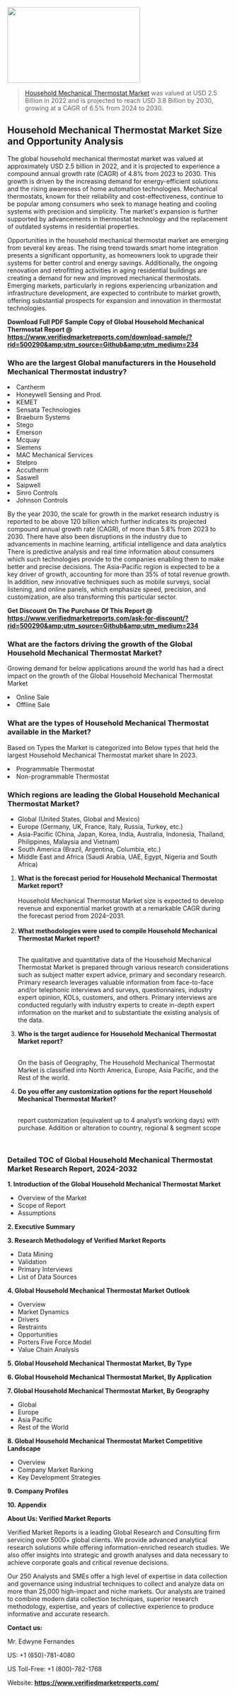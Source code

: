 
<img src="https://ffe5etoiles.com/wp-content/uploads/2024/12/MST1-300x171.png" alt="" width="300" height="171" class="alignnone size-medium wp-image-20088" /><blockquote><p><p><a href="https://www.verifiedmarketreports.com/download-sample/?rid=500290&utm_source=Github&utm_medium=234" target="_blank">Household Mechanical Thermostat Market</a> was valued at USD 2.5 Billion in 2022 and is projected to reach USD 3.8 Billion by 2030, growing at a CAGR of 6.5% from 2024 to 2030.</p></blockquote><p><h2>Household Mechanical Thermostat Market Size and Opportunity Analysis</h2> <p>The global household mechanical thermostat market was valued at approximately USD 2.5 billion in 2022, and it is projected to experience a compound annual growth rate (CAGR) of 4.8% from 2023 to 2030. This growth is driven by the increasing demand for energy-efficient solutions and the rising awareness of home automation technologies. Mechanical thermostats, known for their reliability and cost-effectiveness, continue to be popular among consumers who seek to manage heating and cooling systems with precision and simplicity. The market's expansion is further supported by advancements in thermostat technology and the replacement of outdated systems in residential properties.</p> <p>Opportunities in the household mechanical thermostat market are emerging from several key areas. The rising trend towards smart home integration presents a significant opportunity, as homeowners look to upgrade their systems for better control and energy savings. Additionally, the ongoing renovation and retrofitting activities in aging residential buildings are creating a demand for new and improved mechanical thermostats. Emerging markets, particularly in regions experiencing urbanization and infrastructure development, are expected to contribute to market growth, offering substantial prospects for expansion and innovation in thermostat technologies.</p> </p><p class=""><strong>Download Full PDF Sample Copy of Global Household Mechanical Thermostat Report @ <a href="https://www.verifiedmarketreports.com/download-sample/?rid=500290&amp;utm_source=Github&amp;utm_medium=234" target="_blank">https://www.verifiedmarketreports.com/download-sample/?rid=500290&amp;utm_source=Github&amp;utm_medium=234</a></strong></p><h3 id="" class="">Who are the largest Global manufacturers in the Household Mechanical Thermostat industry?</h3><p><li>Cantherm</li><li> Honeywell Sensing and Prod.</li><li> KEMET</li><li> Sensata Technologies</li><li> Braeburn Systems</li><li> Stego</li><li> Emerson</li><li> Mcquay</li><li> Siemens</li><li> MAC Mechanical Services</li><li> Stelpro</li><li> Accutherm</li><li> Saswell</li><li> Saipwell</li><li> Sinro Controls</li><li> Johnson Controls</li></p><div class=""><div class="" dir="" data-message-author-role="" data-message-id="" data-message-model-slug=""><div class=""><div class=""><div class=""><div class="" dir="" data-message-author-role="" data-message-id="" data-message-model-slug=""><div class=""><div class=""><p>By the year 2030, the scale for growth in the market research industry is reported to be above 120 billion which further indicates its projected compound annual growth rate (CAGR), of more than 5.8% from 2023 to 2030. There have also been disruptions in the industry due to advancements in machine learning, artificial intelligence and data analytics There is predictive analysis and real time information about consumers which such technologies provide to the companies enabling them to make better and precise decisions. The Asia-Pacific region is expected to be a key driver of growth, accounting for more than 35% of total revenue growth. In addition, new innovative techniques such as mobile surveys, social listening, and online panels, which emphasize speed, precision, and customization, are also transforming this particular sector.</p><p><strong>Get Discount On The Purchase Of This Report @&nbsp; <a href="https://www.verifiedmarketreports.com/ask-for-discount/?rid=500290&amp;utm_source=Github&amp;utm_medium=234" target="_blank">https://www.verifiedmarketreports.com/ask-for-discount/?rid=500290&amp;utm_source=Github&amp;utm_medium=234</a></strong></p></div></div></div></div></div></div></div></div><h3 id="" class="">What are the factors driving the growth of the Global Household Mechanical Thermostat Market?</h3><p id="" class="">Growing demand for below applications around the world has had a direct impact on the growth of the Global Household Mechanical Thermostat Market</p><p id="" class=""><li>Online Sale</li><li> Offline Sale</li></p><h3 id="" class="">What are the types of Household Mechanical Thermostat available in the Market?</h3><p id="" class="">Based on Types the Market is categorized into Below types that held the largest Household Mechanical Thermostat market share In 2023.</p><p id="" class=""><li>Programmable Thermostat</li><li> Non-programmable Thermostat</li></p><h3 id="" class="">Which regions are leading the Global Household Mechanical Thermostat Market?</h3><ul><li>Global (United States, Global and Mexico)</li><li>Europe (Germany, UK, France, Italy, Russia, Turkey, etc.)</li><li>Asia-Pacific (China, Japan, Korea, India, Australia, Indonesia, Thailand, Philippines, Malaysia and Vietnam)</li><li>South America (Brazil, Argentina, Columbia, etc.)</li><li>Middle East and Africa (Saudi Arabia, UAE, Egypt, Nigeria and South Africa)</li></ul><p><ol><li><strong>What is the forecast period for Household Mechanical Thermostat Market report?<br /></strong><br /><span data-sheets-root="1" data-sheets-value="{&quot;1&quot;:2,&quot;2&quot;:&quot;XXXX size is expected to develop revenue and exponential market growth at a remarkable CAGR during the forecast period from 2024&ndash;2030.&quot;}" data-sheets-userformat="{&quot;2&quot;:12674,&quot;4&quot;:{&quot;1&quot;:2,&quot;2&quot;:16776960},&quot;10&quot;:2,&quot;11&quot;:0,&quot;15&quot;:&quot;Arial&quot;,&quot;16&quot;:12}">Household Mechanical Thermostat Market size is expected to develop revenue and exponential market growth at a remarkable CAGR during the forecast period from 2024&ndash;2031.</span><br /><br /></li><li><strong>What methodologies were used to compile Household Mechanical Thermostat Market report?<br /><br /></strong><p>The qualitative and quantitative data of the&nbsp;Household Mechanical Thermostat Market is prepared through various research considerations such as subject matter expert advice, primary and secondary research. Primary research leverages valuable information from face-to-face and/or telephonic interviews and surveys, questionnaires, industry expert opinion, KOLs, customers, and others. Primary interviews are conducted regularly with industry experts to create in-depth expert information on the market and to substantiate the existing analysis of the data.&nbsp;</p></li><li><strong>Who is the target audience for Household Mechanical Thermostat Market report?<br /><br /></strong><p>On the basis of Geography, The&nbsp;Household Mechanical Thermostat Market is classified into North America, Europe, Asia Pacific, and the Rest of the world.</p></li><li><strong>Do you offer any customization options for the report Household Mechanical Thermostat Market?<br /><br /></strong><p>report customization (equivalent up to 4 analyst&rsquo;s working days) with purchase. Addition or alteration to country, regional &amp; segment scope</p><p>&nbsp;</p></li></ol></p><h3 id="" class="">Detailed TOC of Global Household Mechanical Thermostat Market Research Report, 2024-2032</h3><p id="" class=""><strong>1. Introduction of the Global Household Mechanical Thermostat Market</strong></p><ul><li>Overview of the Market</li><li>Scope of Report</li><li>Assumptions</li></ul><p id="" class=""><strong>2. Executive Summary</strong></p><p id="" class=""><strong>3. Research Methodology of&nbsp;Verified Market Reports</strong></p><ul><li>Data Mining</li><li>Validation</li><li>Primary Interviews</li><li>List of Data Sources</li></ul><p id="" class=""><strong>4. Global Household Mechanical Thermostat Market Outlook</strong></p><ul><li>Overview</li><li>Market Dynamics</li><li>Drivers</li><li>Restraints</li><li>Opportunities</li><li>Porters Five Force Model</li><li>Value Chain Analysis</li></ul><p id="" class=""><strong>5. Global Household Mechanical Thermostat Market, By&nbsp;Type</strong></p><p id="" class=""><strong>6. Global Household Mechanical Thermostat Market, By Application</strong></p><p id="" class=""><strong>7. Global Household Mechanical Thermostat Market, By Geography</strong></p><ul><li>Global</li><li>Europe</li><li>Asia Pacific</li><li>Rest of the World</li></ul><p id="" class=""><strong>8. Global Household Mechanical Thermostat Market Competitive Landscape</strong></p><ul><li>Overview</li><li>Company Market Ranking</li><li>Key Development Strategies</li></ul><p id="" class=""><strong>9. Company Profiles</strong></p><p id="" class=""><strong>10. Appendix</strong></p><p id="" class=""><strong>About Us: Verified Market Reports</strong></p><p id="" class="">Verified Market Reports is a leading Global Research and Consulting firm servicing over 5000+ global clients. We provide advanced analytical research solutions while offering information-enriched research studies. We also offer insights into strategic and growth analyses and data necessary to achieve corporate goals and critical revenue decisions.</p><p id="" class="">Our 250 Analysts and SMEs offer a high level of expertise in data collection and governance using industrial techniques to collect and analyze data on more than 25,000 high-impact and niche markets. Our analysts are trained to combine modern data collection techniques, superior research methodology, expertise, and years of collective experience to produce informative and accurate research.</p><p id="" class=""><strong>Contact us:</strong></p><p id="" class="">Mr. Edwyne Fernandes</p><p id="" class="">US: +1 (650)-781-4080</p><p id="" class="">US Toll-Free: +1 (800)-782-1768</p><p id="" class="">Website: <a target="" data-test-app-aware-link=""><strong>https://www.verifiedmarketreports.com/</strong></a></p>
